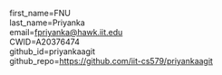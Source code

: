 first_name=FNU  
last_name=Priyanka  
email=fpriyanka@hawk.iit.edu  
CWID=A20376474  
github_id=priyankaagit  
github_repo=https://github.com/iit-cs579/priyankaagit  